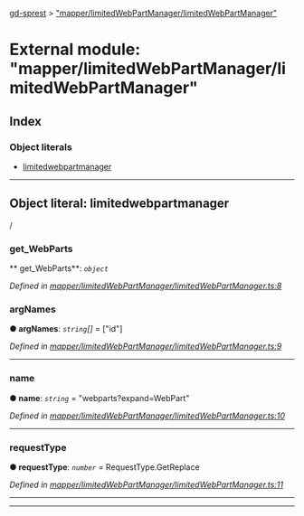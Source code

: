 [gd-sprest](../README.md) > ["mapper/limitedWebPartManager/limitedWebPartManager"](../modules/_mapper_limitedwebpartmanager_limitedwebpartmanager_.md)



# External module: "mapper/limitedWebPartManager/limitedWebPartManager"

## Index

### Object literals

* [limitedwebpartmanager](_mapper_limitedwebpartmanager_limitedwebpartmanager_.md#limitedwebpartmanager)



---
<a id="limitedwebpartmanager"></a>

## Object literal: limitedwebpartmanager


/


<a id="limitedwebpartmanager.get_webparts"></a>

###  get_WebParts

** get_WebParts**:  *`object`* 

*Defined in [mapper/limitedWebPartManager/limitedWebPartManager.ts:8](https://github.com/gunjandatta/sprest/blob/3de79f1/src/mapper/limitedWebPartManager/limitedWebPartManager.ts#L8)*




<a id="limitedwebpartmanager.get_webparts.argnames"></a>

###  argNames

**●  argNames**:  *`string`[]*  =  ["id"]

*Defined in [mapper/limitedWebPartManager/limitedWebPartManager.ts:9](https://github.com/gunjandatta/sprest/blob/3de79f1/src/mapper/limitedWebPartManager/limitedWebPartManager.ts#L9)*





___
<a id="limitedwebpartmanager.get_webparts.name"></a>

###  name

**●  name**:  *`string`*  = "webparts?expand=WebPart"

*Defined in [mapper/limitedWebPartManager/limitedWebPartManager.ts:10](https://github.com/gunjandatta/sprest/blob/3de79f1/src/mapper/limitedWebPartManager/limitedWebPartManager.ts#L10)*





___
<a id="limitedwebpartmanager.get_webparts.requesttype"></a>

###  requestType

**●  requestType**:  *`number`*  =  RequestType.GetReplace

*Defined in [mapper/limitedWebPartManager/limitedWebPartManager.ts:11](https://github.com/gunjandatta/sprest/blob/3de79f1/src/mapper/limitedWebPartManager/limitedWebPartManager.ts#L11)*





___

___


